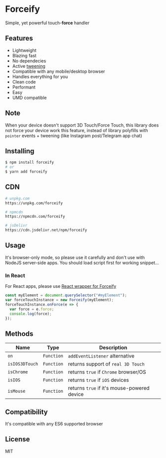 # Forceify

Simple, yet powerful touch-**force** handler

## Features

- Lightweight
- Blazing fast
- No dependecies
- Active [tweening](https://mikebolt.github.io/discuss/examples/active_tweens.html)
- Compatible with any mobile/desktop browser
- Handles everything for you
- Clean code
- Performant
- Easy
- UMD compatible

## Note

When your device doesn't support 3D Touch/Force Touch, this library does not force your device work this feature, instead of library polyfills with `pointer` events + tweening (like Instagram post/Telegram app chat)

## Installing

```bash
$ npm install forceify
# or
$ yarn add forceify
```

## CDN

```bash
# unpkg.com
https://unpkg.com/forceify

# npmcdn
https://npmcdn.com/forceify

# jsDelivr
https://cdn.jsdelivr.net/npm/forceify
```

## Usage

It's browser-only mode, so please use it carefully and don't use with NodeJS server-side apps.
You should load script first for working snippet...

### In React

For React apps, please use [React wrapper for Forceify](https://www.npmjs.com/package/react-forceify)

```javascript
const myElement = document.querySelector("#myElement");
var forceTouchInstance = new Forceify(myElement);
forceTouchInstance.onForce(e => {
  var force = e.force;
  console.log(force);
});
```

## Methods

| Name           | Type       | Description                                 |
| -------------- | ---------- | ------------------------------------------- |
| `on`           | `Function` | `addEventListener` alternative              |
| `isIOS3DTouch` | `Function` | returns support of `real 3D Touch`          |
| `isChrome`     | `Function` | returns `true` if `Chrome` browser/OS       |
| `isIOS`        | `Function` | returns `true` if `iOS` devices             |
| `isMouse`      | `Function` | returns `true` if it's mouse-powered device |

## Compatibility

It's compatible with any ES6 supported browser

## License

MIT
